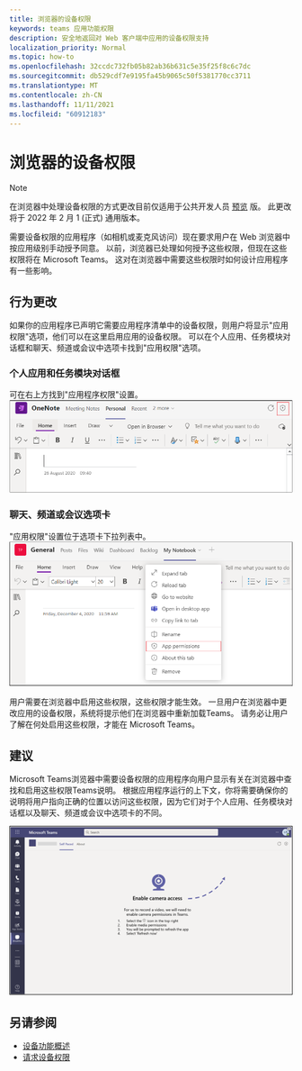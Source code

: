 ```yaml
---
title: 浏览器的设备权限
keywords: teams 应用功能权限
description: 安全地返回对 Web 客户端中应用的设备权限支持
localization_priority: Normal
ms.topic: how-to
ms.openlocfilehash: 32ccdc732fb05b82ab36b631c5e35f25f8c6c7dc
ms.sourcegitcommit: db529cdf7e9195fa45b9065c50f5381770cc3711
ms.translationtype: MT
ms.contentlocale: zh-CN
ms.lasthandoff: 11/11/2021
ms.locfileid: "60912183"
---
```

# <a name="device-permissions-for-the-browser"></a>浏览器的设备权限

> [!NOTE]
> 在浏览器中处理设备权限的方式更改目前仅适用于公共开发人员 [预览](../../resources/dev-preview/developer-preview-intro.md) 版。 此更改将于 2022 年 2 月 1 (正式) 通用版本。

需要设备权限的应用程序（如相机或麦克风访问）现在要求用户在 Web 浏览器中按应用级别手动授予同意。 以前，浏览器已处理如何授予这些权限，但现在这些权限将在 Microsoft Teams。 这对在浏览器中需要这些权限时如何设计应用程序有一些影响。

## <a name="change-in-behavior"></a>行为更改
如果你的应用程序已声明它需要应用程序清单中的设备权限，则用户[](native-device-permissions.md)将显示"应用权限"选项，他们可以在这里启用应用的设备权限。 可以在个人应用、任务模块对话框和聊天、频道或会议中选项卡找到"应用权限"选项。

### <a name="personal-apps-and-task-module-dialogs"></a>个人应用和任务模块对话框
可在右上方找到"应用程序权限"设置。
<img src="../../assets/images/tabs/apppermissions.png" alt="App permissions button" width="800"/>

### <a name="chat-channel-or-meeting-tabs"></a>聊天、频道或会议选项卡
"应用权限"设置位于选项卡下拉列表中。
![应用程序权限下拉列表](../../assets/images/tabs/drop-downapppermissions.png)

用户需要在浏览器中启用这些权限，这些权限才能生效。 一旦用户在浏览器中更改应用的设备权限，系统将提示他们在浏览器中重新加载Teams。 请务必让用户了解在何处启用这些权限，才能在 Microsoft Teams。

## <a name="recommendation"></a>建议
Microsoft Teams浏览器中需要设备权限的应用程序向用户显示有关在浏览器中查找和启用这些权限Teams说明。 根据应用程序运行的上下文，你将需要确保你的说明将用户指向正确的位置以访问这些权限，因为它们对于个人应用、任务模块对话框以及聊天、频道或会议中选项卡的不同。

<img src="../../assets/images/tabs/enable-access.png" alt="Enable camera access" width="800"/>

## <a name="see-also"></a>另请参阅

* [设备功能概述](device-capabilities-overview.md)
* [请求设备权限](native-device-permissions.md)
